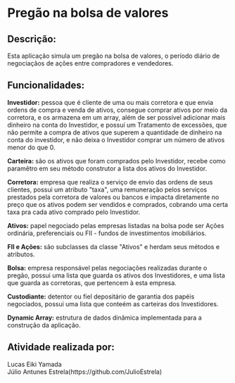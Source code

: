 # Pregão na bolsa de valores

## Descrição:
<p>
Esta aplicação simula um pregão na bolsa de valores, o período diário de negociaçãos de ações entre compradores e vendedores.
</p>

## Funcionalidades:
<p>
<strong>Investidor:</strong> pessoa que é cliente de uma ou mais corretora e que envia ordens de compra e venda de ativos, consegue comprar ativos por meio da corretora, e os armazena em um array, além de ser possível adicionar mais dinheiro na conta do Investidor, e possuí um Tratamento de excessões, que não permite a compra de ativos que superem a quantidade de dinheiro na conta do investidor, e não deixa o Investidor comprar um número de ativos menor do que 0.
<p/>  
<p>
<strong>Carteira:</strong> são os ativos que foram comprados pelo Investidor, recebe como paramêtro em seu método construtor a lista dos ativos do Investidor.
<p/>
<p>
<strong>Corretora:</strong> empresa que realiza o serviço de envio das ordens de seus clientes, possui um atributo "taxa", uma remuneração pelos serviços prestados pela corretora de valores ou bancos e impacta diretamente no preço que os ativos podem ser vendidos e comprados, cobrando uma certa taxa pra cada ativo comprado pelo Investidor.
<p/>
<strong>Ativos:</strong> papel negociado pelas empresas listadas na bolsa pode ser Ações ordinária, preferenciais ou FII - fundos de investimentos imobiliários.
<p>
<p>
<strong>FII e Ações:</strong> são subclasses da classe "Ativos" e herdam seus métodos e atributos.
</p>
<strong>Bolsa:</strong> empresa responsável pelas negociações realizadas durante o pregão, possui uma lista que guarda os ativos dos Investidores, e uma lista que guarda as corretoras, que pertencem à esta empresa.
<p/>
<p>
<strong>Custodiante:</strong> detentor ou fiel depositário de garantia dos papéis negociados, possui uma lista que conteém as carteiras dos Investidores.
</p>
<p>
<strong>Dynamic Array:</strong> estrutura de dados dinâmica implementada para a construção da aplicação.
</p>

## Atividade realizada por:
<p>
Lucas Eiki Yamada</br>
Júlio Antunes Estrela(https://github.com/JulioEstrela)
</p>
